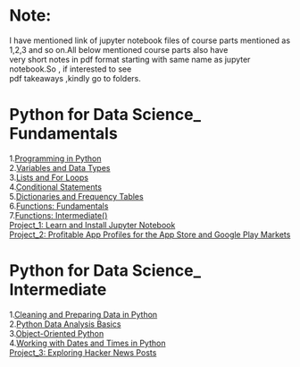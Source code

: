 
# Note:
 I have mentioned link of jupyter notebook files of course parts mentioned as 1,2,3 and so on.All below mentioned course parts also have</br>
 very short notes in pdf format starting with same name as jupyter notebook.So , if interested to see</br> 
 pdf takeaways ,kindly go to folders.</br>


# Python for Data Science_ Fundamentals


 1.[Programming in Python](https://github.com/AnshuTrivedi/Data-Analyst-In-Python/blob/master/Step%201_%20Introduction%20to%20Python/Python%20for%20Data%20Science_%20Fundamentals/Programming%20in%20python.ipynb)</br>
 2.[Variables and Data Types](https://github.com/AnshuTrivedi/Data-Analyst-In-Python/blob/master/Step%201_%20Introduction%20to%20Python/Python%20for%20Data%20Science_%20Fundamentals/Variables%20and%20Data%20Types.ipynb)</br>
 3.[Lists and For Loops](https://github.com/AnshuTrivedi/Data-Analyst-In-Python/blob/master/Step%201_%20Introduction%20to%20Python/Python%20for%20Data%20Science_%20Fundamentals/Lists%20and%20For%20Loops.ipynb)</br>
 4.[Conditional Statements](https://github.com/AnshuTrivedi/Data-Analyst-In-Python/blob/master/Step%201_%20Introduction%20to%20Python/Python%20for%20Data%20Science_%20Fundamentals/Conditional%20Statements.ipynb)</br>
 5.[Dictionaries and Frequency Tables](https://github.com/AnshuTrivedi/Data-Analyst-In-Python/blob/master/Step%201_%20Introduction%20to%20Python/Python%20for%20Data%20Science_%20Fundamentals/Dictionaries_and_Frequency%20_Tables.ipynb)</br>
 6.[Functions: Fundamentals](https://github.com/AnshuTrivedi/Data-Analyst-In-Python/blob/master/Step%201_%20Introduction%20to%20Python/Python%20for%20Data%20Science_%20Fundamentals/Functions_Fundamentals.ipynb)</br>
 7.[Functions: Intermediate()](https://github.com/AnshuTrivedi/Data-Analyst-In-Python/blob/master/Step%201_%20Introduction%20to%20Python/Python%20for%20Data%20Science_%20Fundamentals/Functions_Intermediate.ipynb)</br>
 [Project_1: Learn and Install Jupyter Notebook](https://github.com/AnshuTrivedi/Data-Scientist-In-Python/blob/master/Projects/step_1/C1/Project-Learn%2Band%2BInstall%2BJupyter%2BNotebook.ipynb)</br>
 [Project_2: Profitable App Profiles for the App Store and Google Play Markets](https://github.com/AnshuTrivedi/Data-Scientist-In-Python/blob/master/Projects/step_1/C1/Guided%20Project_Profitable%20App%20Profiles%20for%20the%20App%20Store%20and%20Google%20Play%20Markets.ipynb)</br>


# Python for Data Science_ Intermediate


 1.[Cleaning and Preparing Data in Python](https://github.com/AnshuTrivedi/Data-Analyst-In-Python/blob/master/Step%201_%20Introduction%20to%20Python/Python%20for%20Data%20Science_%20Intermediate/Cleaning%20and%20Preparing%20Data%20in%20Python.ipynb)</br>
 2.[Python Data Analysis Basics](https://github.com/AnshuTrivedi/Data-Analyst-In-Python/blob/master/Step%201_%20Introduction%20to%20Python/Python%20for%20Data%20Science_%20Intermediate/Object-Oriented%20Python.ipynb)</br>
 3.[Object-Oriented Python](https://github.com/AnshuTrivedi/Data-Analyst-In-Python/blob/master/Step%201_%20Introduction%20to%20Python/Python%20for%20Data%20Science_%20Intermediate/Python%20Data%20Analysis%20Basics.ipynb)</br>
 4.[Working with Dates and Times in Python](https://github.com/AnshuTrivedi/Data-Analyst-In-Python/blob/master/Step%201_%20Introduction%20to%20Python/Python%20for%20Data%20Science_%20Intermediate/Working%20with%20Dates%20and%20Times%20in%20Python.ipynb)</br>
 [Project_3: Exploring Hacker News Posts](https://github.com/AnshuTrivedi/Data-Scientist-In-Python/blob/master/Projects/step_1/C2/Exploring%2BHacker%2BNews%2BPosts.ipynb)</br>

